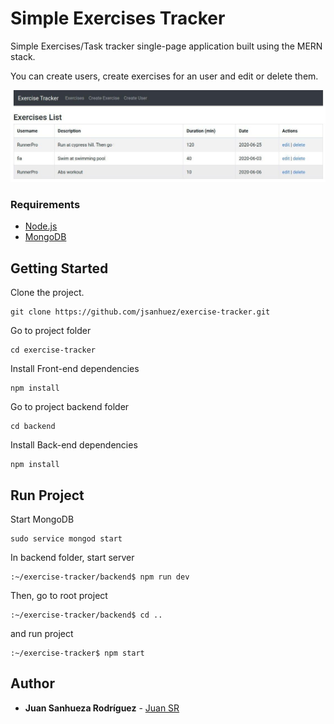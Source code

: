 # Simple Exercises Tracker

Simple Exercises/Task tracker single-page application built using the MERN stack.

You can create users, create exercises for an user and edit or delete them.

![Screnshot](screenshot.jpg)

### Requirements

* [Node.js](https://docs.npmjs.com/downloading-and-installing-node-js-and-npm)
* [MongoDB](https://docs.mongodb.com/manual/installation/)

## Getting Started

Clone the project.

```
git clone https://github.com/jsanhuez/exercise-tracker.git
```

Go to project folder

```
cd exercise-tracker
```

Install Front-end dependencies

```
npm install
```

Go to project backend folder

```
cd backend
```

Install Back-end dependencies

```
npm install
```

## Run Project

Start MongoDB

```
sudo service mongod start
```

In backend folder, start server

```
:~/exercise-tracker/backend$ npm run dev
```

Then, go to root project 

```
:~/exercise-tracker/backend$ cd ..
```

and run project

```
:~/exercise-tracker$ npm start
```


## Author

* **Juan Sanhueza Rodríguez** - [Juan SR](https://github.com/jsanhuez)